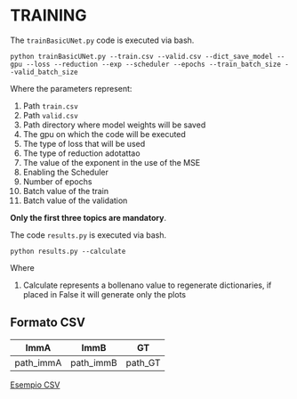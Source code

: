 # TRAINING

The `trainBasicUNet.py` code is executed via bash. 

    python trainBasicUNet.py --train.csv --valid.csv --dict_save_model --gpu --loss --reduction --exp --scheduler --epochs --train_batch_size --valid_batch_size

Where the parameters represent:
  1. Path `train.csv`
  2. Path `valid.csv`
  3. Path directory where model weights will be saved
  4. The gpu on which the code will be executed
  5. The type of loss that will be used
  6. The type of reduction adotattao
  7. The value of the exponent in the use of the MSE
  8. Enabling the Scheduler
  9. Number of epochs
  10. Batch value of the train
  11. Batch value of the validation


**Only the first three topics are mandatory**.

The code `results.py` is executed via bash.

    python results.py --calculate 

Where
 1. Calculate represents a bollenano value to regenerate dictionaries, if placed in False it will generate only the plots

## Formato CSV

| ImmA | ImmB  | GT                     | 
| ----------- | --- | ------------------------------- |
| path_immA | path_immB | path_GT| 

[Esempio CSV](https://github.com/Raciti/Brain-Change-Estimation/blob/main/Data/train.csv) 
